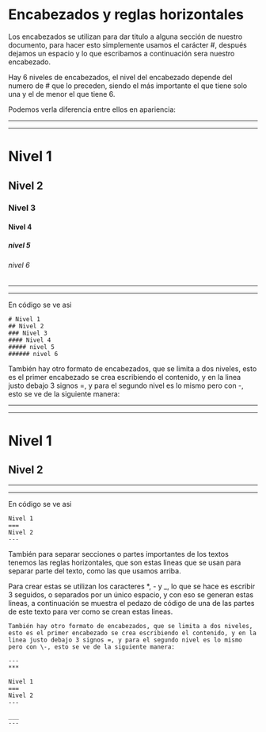 # Encabezados y reglas horizontales

Los encabezados se utilizan para dar titulo a alguna sección de nuestro documento, para hacer esto simplemente usamos el carácter \#, después dejamos un espacio y lo que escribamos a continuación sera nuestro encabezado.

Hay 6 niveles de encabezados, el nivel del encabezado depende del numero de \# que lo preceden, siendo el más importante el que tiene solo una y el de menor el que tiene 6.

Podemos verla diferencia entre ellos en apariencia:

---
---

# Nivel 1
## Nivel 2
### Nivel 3
#### Nivel 4
##### nivel 5
###### nivel 6

---
---

En código se ve asi
 
```
# Nivel 1
## Nivel 2
### Nivel 3
#### Nivel 4
##### nivel 5
###### nivel 6
```

También hay otro formato de encabezados, que se limita a dos niveles, esto es el primer encabezado se crea escribiendo el contenido, y en la linea justo debajo 3 signos =, y para el segundo nivel es lo mismo pero con \-, esto se ve de la siguiente manera:
 
---
***

Nivel 1
===
Nivel 2
---

___
---

En código se ve asi
 
```
Nivel 1
===
Nivel 2
---
```
También para separar secciones o partes importantes de los textos tenemos las reglas horizontales, que son estas lineas que se usan para separar parte del texto, como las que usamos arriba.

Para crear estas se utilizan los caracteres \*, \- y \_, lo que se hace es escribir 3 seguidos, o separados por un único espacio, y con eso se generan estas lineas, a continuación se muestra el pedazo de código de una de las partes de este texto para ver como se crean estas lineas.

```
También hay otro formato de encabezados, que se limita a dos niveles, esto es el primer encabezado se crea escribiendo el contenido, y en la linea justo debajo 3 signos =, y para el segundo nivel es lo mismo pero con \-, esto se ve de la siguiente manera:
 
---
***

Nivel 1
===
Nivel 2
---

___
---
```
